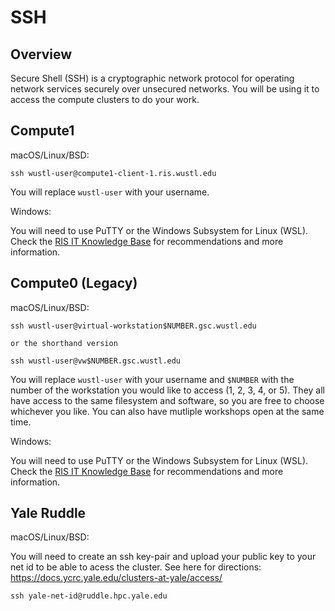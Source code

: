 # SSH

## Overview
Secure Shell (SSH) is a cryptographic network protocol for operating network services securely over unsecured networks. You will be using it to access the compute clusters to do your work.

## Compute1
macOS/Linux/BSD:

```
ssh wustl-user@compute1-client-1.ris.wustl.edu
```

You will replace `wustl-user` with your username.

Windows:

You will need to use PuTTY or the Windows Subsystem for Linux (WSL). Check the [RIS IT Knowledge Base](https://confluence.ris.wustl.edu "RIS IT Knowledge Base") for recommendations and more information.

## Compute0 (Legacy)
macOS/Linux/BSD:

```
ssh wustl-user@virtual-workstation$NUMBER.gsc.wustl.edu

or the shorthand version

ssh wustl-user@vw$NUMBER.gsc.wustl.edu
```

You will replace `wustl-user` with your username and `$NUMBER` with the number of the workstation you would like to access (1, 2, 3, 4, or 5). They all have access to the same filesystem and software, so you are free to choose whichever you like. You can also have mutliple workshops open at the same time.

Windows:

You will need to use PuTTY or the Windows Subsystem for Linux (WSL). Check the [RIS IT Knowledge Base](https://confluence.ris.wustl.edu "RIS IT Knowledge Base") for recommendations and more information.

## Yale Ruddle
macOS/Linux/BSD:

You will need to create an ssh key-pair and upload your public key to your net id to be able to acess the cluster. See here for directions: https://docs.ycrc.yale.edu/clusters-at-yale/access/

```
ssh yale-net-id@ruddle.hpc.yale.edu
```

